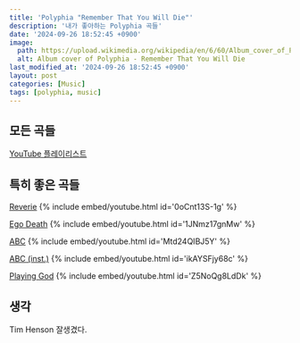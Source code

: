 ```yaml
---
title: 'Polyphia "Remember That You Will Die"'
description: '내가 좋아하는 Polyphia 곡들'
date: '2024-09-26 18:52:45 +0900'
image:
  path: https://upload.wikimedia.org/wikipedia/en/6/60/Album_cover_of_Polyphia_-_Remember_That_You_Will_Die.jpg
  alt: Album cover of Polyphia - Remember That You Will Die
last_modified_at: '2024-09-26 18:52:45 +0900'
layout: post
categories: [Music]
tags: [polyphia, music]
---
```


## 모든 곡들

[YouTube 플레이리스트](https://youtube.com/playlist?list=OLAK5uy_kjxXwt4KBmSq4nCd96WUJP7mjj3RY3-yE)

## 특히 좋은 곡들

[Reverie](https://youtu.be/0oCnt13S-1g)
{% include embed/youtube.html id='0oCnt13S-1g' %}

[Ego Death](https://youtu.be/1JNmz17gnMw)
{% include embed/youtube.html id='1JNmz17gnMw' %}

[ABC](https://youtu.be/Mtd24QIBJ5Y)
{% include embed/youtube.html id='Mtd24QIBJ5Y' %}

[ABC (inst.)](https://youtu.be/ikAYSFjy68c)
{% include embed/youtube.html id='ikAYSFjy68c' %}

[Playing God](https://youtu.be/Z5NoQg8LdDk)
{% include embed/youtube.html id='Z5NoQg8LdDk' %}

## 생각

Tim Henson 잘생겼다.
